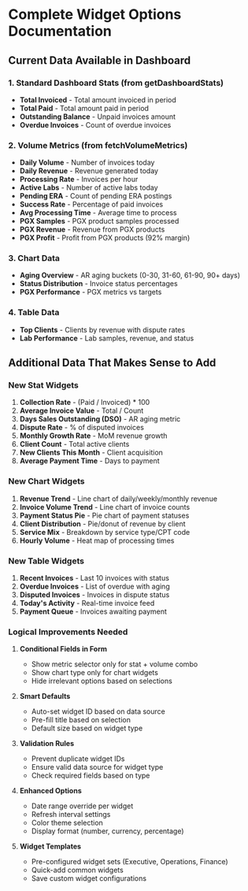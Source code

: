 # Complete Widget Options Documentation

## Current Data Available in Dashboard

### 1. Standard Dashboard Stats (from getDashboardStats)
- **Total Invoiced** - Total amount invoiced in period
- **Total Paid** - Total amount paid in period  
- **Outstanding Balance** - Unpaid invoices amount
- **Overdue Invoices** - Count of overdue invoices

### 2. Volume Metrics (from fetchVolumeMetrics)
- **Daily Volume** - Number of invoices today
- **Daily Revenue** - Revenue generated today
- **Processing Rate** - Invoices per hour
- **Active Labs** - Number of active labs today
- **Pending ERA** - Count of pending ERA postings
- **Success Rate** - Percentage of paid invoices
- **Avg Processing Time** - Average time to process
- **PGX Samples** - PGX product samples processed
- **PGX Revenue** - Revenue from PGX products
- **PGX Profit** - Profit from PGX products (92% margin)

### 3. Chart Data
- **Aging Overview** - AR aging buckets (0-30, 31-60, 61-90, 90+ days)
- **Status Distribution** - Invoice status percentages
- **PGX Performance** - PGX metrics vs targets

### 4. Table Data
- **Top Clients** - Clients by revenue with dispute rates
- **Lab Performance** - Lab samples, revenue, and status

## Additional Data That Makes Sense to Add

### New Stat Widgets
1. **Collection Rate** - (Paid / Invoiced) * 100
2. **Average Invoice Value** - Total / Count
3. **Days Sales Outstanding (DSO)** - AR aging metric
4. **Dispute Rate** - % of disputed invoices
5. **Monthly Growth Rate** - MoM revenue growth
6. **Client Count** - Total active clients
7. **New Clients This Month** - Client acquisition
8. **Average Payment Time** - Days to payment

### New Chart Widgets
1. **Revenue Trend** - Line chart of daily/weekly/monthly revenue
2. **Invoice Volume Trend** - Line chart of invoice counts
3. **Payment Status Pie** - Pie chart of payment statuses
4. **Client Distribution** - Pie/donut of revenue by client
5. **Service Mix** - Breakdown by service type/CPT code
6. **Hourly Volume** - Heat map of processing times

### New Table Widgets
1. **Recent Invoices** - Last 10 invoices with status
2. **Overdue Invoices** - List of overdue with aging
3. **Disputed Invoices** - Invoices in dispute status
4. **Today's Activity** - Real-time invoice feed
5. **Payment Queue** - Invoices awaiting payment

### Logical Improvements Needed

1. **Conditional Fields in Form**
   - Show metric selector only for stat + volume combo
   - Show chart type only for chart widgets
   - Hide irrelevant options based on selections

2. **Smart Defaults**
   - Auto-set widget ID based on data source
   - Pre-fill title based on selection
   - Default size based on widget type

3. **Validation Rules**
   - Prevent duplicate widget IDs
   - Ensure valid data source for widget type
   - Check required fields based on type

4. **Enhanced Options**
   - Date range override per widget
   - Refresh interval settings
   - Color theme selection
   - Display format (number, currency, percentage)

5. **Widget Templates**
   - Pre-configured widget sets (Executive, Operations, Finance)
   - Quick-add common widgets
   - Save custom widget configurations